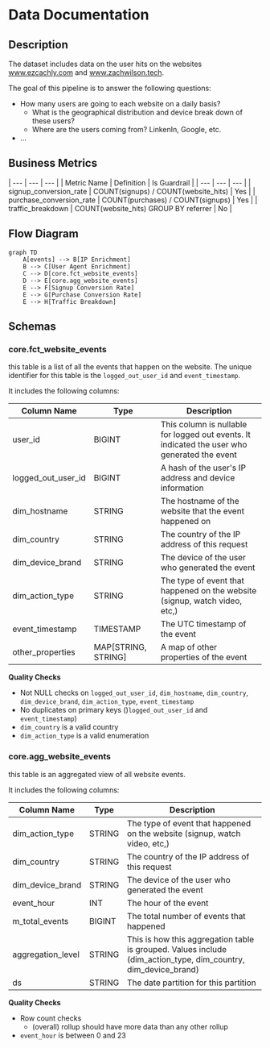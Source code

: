 # Data Documentation

## Description

The dataset includes data on the user hits on the websites www.ezcachly.com and www.zachwilson.tech.

The goal of this pipeline is to answer the following questions:

- How many users are going to each website on a daily basis?
    - What is the geographical distribution and device break down of these users?
    - Where are the users coming from? LinkenIn, Google, etc.
- ...

## Business Metrics

| --- | --- | --- |
| Metric Name | Definition | Is Guardrail |
| --- | --- | --- |
| signup_conversion_rate | COUNT(signups) / COUNT(website_hits) | Yes |
| purchase_conversion_rate | COUNT(purchases) / COUNT(signups) | Yes |
| traffic_breakdown | COUNT(website_hits) GROUP BY referrer | No |

## Flow Diagram

```mermaid
graph TD
    A[events] --> B[IP Enrichment]
    B --> C[User Agent Enrichment]
    C --> D[core.fct_website_events]
    D --> E[core.agg_website_events]
    E --> F[Signup Conversion Rate]
    E --> G[Purchase Conversion Rate]
    E --> H[Traffic Breakdown]
```

## Schemas

### core.fct_website_events

this table is a list of all the events that happen on the website. The unique identifier for this table is the `logged_out_user_id` and `event_timestamp`.

It includes the following columns:

| Column Name | Type | Description |
| --- | --- | --- |
| user_id | BIGINT | This column is nullable for logged out events. It indicated the user who generated the event |
| logged_out_user_id | BIGINT | A hash of the user's IP address and device information |
| dim_hostname | STRING | The hostname of the website that the event happened on |
| dim_country | STRING | The country of the IP address of this request |
| dim_device_brand | STRING | The device of the user who generated the event |
| dim_action_type | STRING | The type of event that happened on the website (signup, watch video, etc,) |
| event_timestamp | TIMESTAMP | The UTC timestamp of the event |
| other_properties | MAP[STRING, STRING] | A map of other properties of the event |

**Quality Checks**

- Not NULL checks on `logged_out_user_id`, `dim_hostname`, `dim_country`, `dim_device_brand`, `dim_action_type`, `event_timestamp`
- No duplicates on primary keys ()`logged_out_user_id` and `event_timestamp`)
- `dim_country` is a valid country
- `dim_action_type` is a valid enumeration

### core.agg_website_events

this table is an aggregated view of all website events.

It includes the following columns:

| Column Name | Type | Description |
| --- | --- | --- |
| dim_action_type | STRING | The type of event that happened on the website (signup, watch video, etc,) |
| dim_country | STRING | The country of the IP address of this request |
| dim_device_brand | STRING | The device of the user who generated the event |
| event_hour | INT | The hour of the event |
| m_total_events | BIGINT | The total number of events that happened |
| aggregation_level | STRING | This is how this aggregation table is grouped. Values include (dim_action_type, dim_country, dim_device_brand) |
| ds | STRING | The date partition for this partition |

**Quality Checks**

- Row count checks
    - (overall) rollup should have more data than any other rollup
- `event_hour` is between 0 and 23